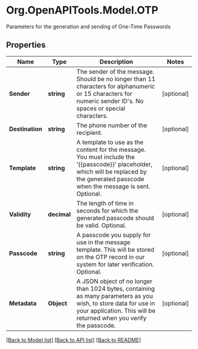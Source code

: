 # Org.OpenAPITools.Model.OTP
Parameters for the generation and sending of One-Time Passwords

## Properties

Name | Type | Description | Notes
------------ | ------------- | ------------- | -------------
**Sender** | **string** | The sender of the message. Should be no longer than 11 characters for alphanumeric or 15 characters for numeric sender ID&#39;s. No spaces or special characters. | [optional] 
**Destination** | **string** | The phone number of the recipient. | [optional] 
**Template** | **string** | A template to use as the content for the message. You must include the &#39;{{passcode}}&#39; placeholder, which will be replaced by the generated passcode when the message is sent. Optional. | [optional] 
**Validity** | **decimal** | The length of time in seconds for which the generated passcode should be valid. Optional. | [optional] 
**Passcode** | **string** | A passcode you supply for use in the message template. This will be stored on the OTP record in our system for later verification. Optional. | [optional] 
**Metadata** | **Object** | A JSON object of no longer than 1024 bytes, containing as many parameters as you wish, to store data for use in your application. This will be returned when you verify the passcode. | [optional] 

[[Back to Model list]](../README.md#documentation-for-models) [[Back to API list]](../README.md#documentation-for-api-endpoints) [[Back to README]](../README.md)

